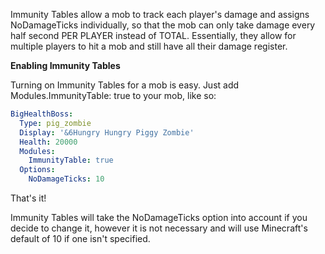 Immunity Tables allow a mob to track each player's damage and assigns NoDamageTicks individually, so that the mob can only take damage every half second PER PLAYER instead of TOTAL. Essentially, they allow for multiple players to hit a mob and still have all their damage register.

**Enabling Immunity Tables**

Turning on Immunity Tables for a mob is easy. Just add Modules.ImmunityTable: true to your mob, like so:

```yaml
BigHealthBoss:
  Type: pig_zombie
  Display: '&6Hungry Hungry Piggy Zombie'
  Health: 20000
  Modules:
    ImmunityTable: true
  Options:
    NoDamageTicks: 10
```

That's it!

Immunity Tables will take the NoDamageTicks option into account if you decide to change it, however it is not necessary and will use Minecraft's default of 10 if one isn't specified.